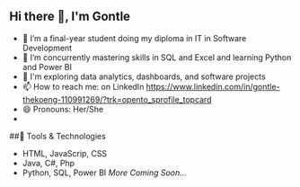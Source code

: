 ## Hi there 👋, I'm Gontle

- 🔭 I’m a final-year student doing my diploma in IT in Software Development
- 🌱 I’m concurrently mastering skills in SQL and  Excel and learning Python and Power BI
- 👀 I'm exploring data analytics, dashboards, and software projects
- 📫 How to reach me: on LinkedIn https://www.linkedin.com/in/gontle-thekoeng-110991269/?trk=opento_sprofile_topcard
- 😄 Pronouns: Her/She
- 

##🔧 Tools & Technologies
- HTML, JavaScrip, CSS
- Java, C#, Php
- Python, SQL, Power BI
 *More Coming Soon...*


